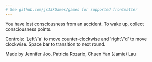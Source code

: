 ```yaml
---
# See github.com/js13kGames/games for supported frontmatter
---
```

You have lost consciousness from an accident. To wake up, collect consciousness points. 

Controls: 'Left'/'a' to move counter-clockwise and 'right'/'d' to move clockwise. Space bar to transition to next round.

Made by Jennifer Joo, Patricia Rozario, Chuen Yan (Jamie) Lau